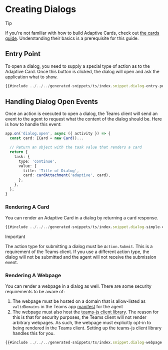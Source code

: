 # Creating Dialogs

> [!TIP]
> If you're not familiar with how to build Adaptive Cards, check out [the cards guide](../cards/README.md). Understanding their basics is a prerequisite for this guide.

## Entry Point

To open a dialog, you need to supply a special type of action as to the Adaptive Card. Once this button is clicked, the dialog will open and ask the application what to show.

<!-- langtabs-start -->
```typescript
{{#include ../../../generated-snippets/ts/index.snippet.dialog-entry-point.ts }}
```
<!-- langtabs-end -->

## Handling Dialog Open Events

Once an action is executed to open a dialog, the Teams client will send an event to the agent to request what the content of the dialog should be. Here is how to handle this event:

<!-- langtabs-start -->
```typescript
app.on('dialog.open', async ({ activity }) => {
  const card: ICard = new Card()...

  // Return an object with the task value that renders a card
  return {
    task: {
      type: 'continue',
      value: {
        title: 'Title of Dialog',
        card: cardAttachment('adaptive', card),
      },
    },
  };
}
```
<!-- langtabs-end -->

### Rendering A Card

You can render an Adaptive Card in a dialog by returning a card response.

<!-- langtabs-start -->
```typescript
{{#include ../../../generated-snippets/ts/index.snippet.dialog-simple-card.ts }}
```
<!-- langtabs-end -->

> [!IMPORTANT]
> The action type for submitting a dialog must be `Action.Submit`. This is a requirement of the Teams client. If you use a different action type, the dialog will not be submitted and the agent will not receive the submission event.

### Rendering A Webpage

You can render a webpage in a dialog as well. There are some security requirements to be aware of:

1. The webpage must be hosted on a domain that is allow-listed as `validDomains` in the Teams app [manifest](../../teams/manifest.md) for the agent
2. The webpage must also host the [teams-js client library](https://www.npmjs.com/package/@microsoft/teams-js). The reason for this is that for security purposes, the Teams client will not render arbitrary webpages. As such, the webpage must explicitly opt-in to being rendered in the Teams client. Setting up the teams-js client library handles this for you.

<!-- langtabs-start -->
```typescript
{{#include ../../../generated-snippets/ts/index.snippet.dialog-webpage.ts }}
```
<!-- langtabs-end -->
